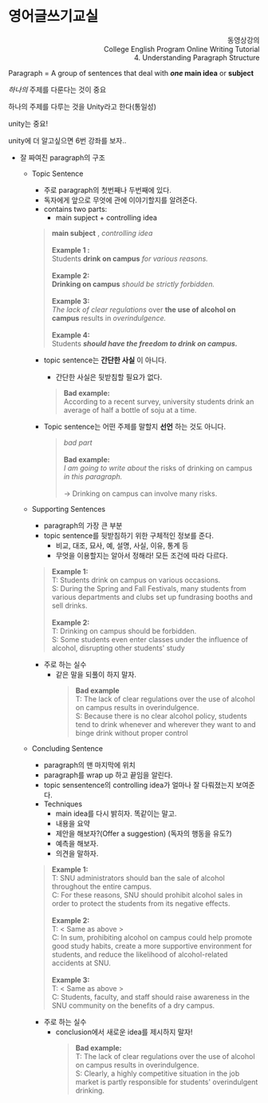 영어글쓰기교실
===

<p align=right>동영상강의<br>College English Program Online Writing Tutorial<br>4. Understanding Paragraph Structure</p>

Paragraph = A group of sentences that deal with **_one_ main idea** or **subject**

*하나의* 주제를 다룬다는 것이 중요

하나의 주제를 다루는 것을 Unity라고 한다(통일성)

unity는 중요!

unity에 더 알고싶으면 6번 강좌를 보자..

- 잘 짜여진 paragraph의 구조
	- Topic Sentence
		- 주로 paragraph의 첫번째나 두번째에 있다.
		- 독자에게 앞으로 무엇에 관에 이야기할지를 알려준다.
		- contains two parts:
			- main supject + controlling idea
		> **main subject** , *controlling idea*  
		> <br>
		> **Example 1 :**  
		> Students **drink on campus** _for various reasons._  
		> <br>
		> **Example 2:**  
		> **Drinking on campus** *should be strictly forbidden.*  
		> <br>
		> **Example 3:**  
		> *The lack of clear regulations* over **the use of alcohol on campus** results in *overindulgence.*  
		> <br>
		> **Example 4:**  
		> Students *__should have the freedom to drink on campus.__*

		- topic sentence는 **간단한 사실** 이 아니다.
			- 간단한 사실은 뒷받침할 필요가 없다.
			> **Bad example:**  
			> According to a recent survey, university students drink an average of half a bottle of soju at a time.

		- Topic sentence는 어떤 주제를 말할지 **선언** 하는 것도 아니다.
			> *bad part*  
			> <br>
			> **Bad example:**  
			> *I am going to write about* the risks of drinking on campus *in this paragraph.*  
			> <br>
			> -> Drinking on campus can involve many risks.

	- Supporting Sentences
		- paragraph의 가장 큰 부분
		- topic sentence를 뒷받침하기 위한 구체적인 정보를 준다.
			- 비교, 대조, 묘사, 예, 설명, 사실, 이유, 통계 등
			- 무엇을 이용할지는 알아서 정해라! 모든 조건에 따라 다르다.
		> **Example 1:**  
		> T: Students drink on campus on various occasions.  
		> S: During the Spring and Fall Festivals, many students from various departments and clubs set up fundrasing booths and sell drinks.  
		> <br>
		> **Example 2:**  
		> T: Drinking on campus should be forbidden.  
		> S: Some students even enter classes under the influence of alcohol, disrupting other students' study

		- 주로 하는 실수
			- 같은 말을 되풀이 하지 말자.
				> **Bad example**  
				> T: The lack of clear regulations over the use of alcohol on campus results in overindulgence.  
				> S: Because there is no clear alcohol policy, students tend to drink whenever and wherever they want to and binge drink without proper control

	- Concluding Sentence
		- paragraph의 맨 마지막에 위치
		- paragraph를 wrap up 하고 끝임을 알린다.
		- topic sensentence의 controlling idea가 얼마나 잘 다뤄졌는지 보여준다.
		- Techniques
			- main idea를 다시 밝히자. 똑같이는 말고.
			- 내용을 요약
			- 제안을 해보자?(Offer a suggestion) (독자의 행동을 유도?)
			- 예측을 해보자.
			- 의견을 말하자.
		> **Example 1:**  
		> T: SNU administrators should ban the sale of alcohol throughout the entire campus.  
		> C: For these reasons, SNU should prohibit alcohol sales in order to protect the students from its negative effects.  
		> <br>
		> **Example 2:**  
		> T: < Same as above >  
		> C: In sum, prohibiting alcohol on campus could help promote good study habits, create a more supportive environment for students, and reduce the likelihood of alcohol-related accidents at SNU.  
		> <br>
		> **Example 3:**  
		> T: < Same as above >  
		> C: Students, faculty, and staff should raise awareness in the SNU community on the benefits of a dry campus.

		- 주로 하는 실수
			- conclusion에서 새로운 idea를 제시하지 말자!
				> **Bad example:**  
				> T: The lack of clear regulations over the use of alcohol on campus results in overindulgence.  
				> S: Clearly, a highly competitive situation in the job market is partly responsible for students' overindulgent drinking.
